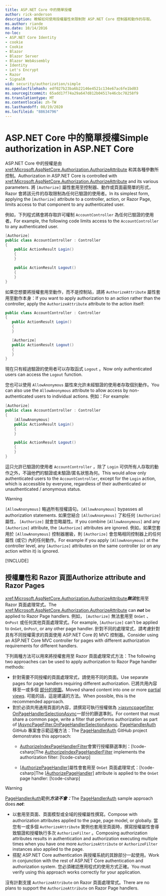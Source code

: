 ```yaml
---
title: ASP.NET Core 中的簡單授權
author: rick-anderson
description: 瞭解如何使用授權屬性來限制對 ASP.NET Core 控制器和動作的存取。
ms.author: riande
ms.date: 10/14/2016
no-loc:
- ASP.NET Core Identity
- cookie
- Cookie
- Blazor
- Blazor Server
- Blazor WebAssembly
- Identity
- Let's Encrypt
- Razor
- SignalR
uid: security/authorization/simple
ms.openlocfilehash: edf027b23ba6b22146e4521c134e67ac6fe1bd03
ms.sourcegitcommit: 65add17f74a29a647d812b04517e46cbc78258f9
ms.translationtype: MT
ms.contentlocale: zh-TW
ms.lasthandoff: 08/19/2020
ms.locfileid: "88634796"
---
```

# <a name="simple-authorization-in-aspnet-core"></a><span data-ttu-id="28587-103">ASP.NET Core 中的簡單授權</span><span class="sxs-lookup"><span data-stu-id="28587-103">Simple authorization in ASP.NET Core</span></span>

<a name="security-authorization-simple"></a>

<span data-ttu-id="28587-104">ASP.NET Core 中的授權是由 <xref:Microsoft.AspNetCore.Authorization.AuthorizeAttribute> 和其各種參數所控制。</span><span class="sxs-lookup"><span data-stu-id="28587-104">Authorization in ASP.NET Core is controlled with <xref:Microsoft.AspNetCore.Authorization.AuthorizeAttribute> and its various parameters.</span></span> <span data-ttu-id="28587-105">將 `[Authorize]` 屬性套用至控制器、動作或頁面最簡單的形式， Razor 會將該元件的存取限制為任何已驗證的使用者。</span><span class="sxs-lookup"><span data-stu-id="28587-105">In its simplest form, applying the `[Authorize]` attribute to a controller, action, or Razor Page, limits access to that component to any authenticated user.</span></span>

<span data-ttu-id="28587-106">例如，下列程式碼會將存取許可權制 `AccountController` 為任何已驗證的使用者。</span><span class="sxs-lookup"><span data-stu-id="28587-106">For example, the following code limits access to the `AccountController` to any authenticated user.</span></span>

```csharp
[Authorize]
public class AccountController : Controller
{
    public ActionResult Login()
    {
    }

    public ActionResult Logout()
    {
    }
}
```

<span data-ttu-id="28587-107">如果您想要將授權套用至動作，而不是控制站，請將 `AuthorizeAttribute` 屬性套用至動作本身：</span><span class="sxs-lookup"><span data-stu-id="28587-107">If you want to apply authorization to an action rather than the controller, apply the `AuthorizeAttribute` attribute to the action itself:</span></span>

```csharp
public class AccountController : Controller
{
   public ActionResult Login()
   {
   }

   [Authorize]
   public ActionResult Logout()
   {
   }
}
```

<span data-ttu-id="28587-108">現在只有經過驗證的使用者可以存取函式 `Logout` 。</span><span class="sxs-lookup"><span data-stu-id="28587-108">Now only authenticated users can access the `Logout` function.</span></span>

<span data-ttu-id="28587-109">您也可以使用 `AllowAnonymous` 屬性來允許未經驗證的使用者存取個別動作。</span><span class="sxs-lookup"><span data-stu-id="28587-109">You can also use the `AllowAnonymous` attribute to allow access by non-authenticated users to individual actions.</span></span> <span data-ttu-id="28587-110">例如：</span><span class="sxs-lookup"><span data-stu-id="28587-110">For example:</span></span>

```csharp
[Authorize]
public class AccountController : Controller
{
    [AllowAnonymous]
    public ActionResult Login()
    {
    }

    public ActionResult Logout()
    {
    }
}
```

<span data-ttu-id="28587-111">這只允許已驗證的使用者 `AccountController` ，除了 `Login` 可供所有人存取的動作之外，不論他們的驗證或未驗證/匿名狀態為何。</span><span class="sxs-lookup"><span data-stu-id="28587-111">This would allow only authenticated users to the `AccountController`, except for the `Login` action, which is accessible by everyone, regardless of their authenticated or unauthenticated / anonymous status.</span></span>

> [!WARNING]
> <span data-ttu-id="28587-112">`[AllowAnonymous]` 略過所有授權語句。</span><span class="sxs-lookup"><span data-stu-id="28587-112">`[AllowAnonymous]` bypasses all authorization statements.</span></span> <span data-ttu-id="28587-113">如果您結合 `[AllowAnonymous]` 了和任何 `[Authorize]` 屬性， `[Authorize]` 就會忽略屬性。</span><span class="sxs-lookup"><span data-stu-id="28587-113">If you combine `[AllowAnonymous]` and any `[Authorize]` attribute, the `[Authorize]` attributes are ignored.</span></span> <span data-ttu-id="28587-114">例如，如果您套用於 `[AllowAnonymous]` 控制器層級，則 `[Authorize]` 會忽略相同控制器上的任何屬性 (或它) 內的任何動作。</span><span class="sxs-lookup"><span data-stu-id="28587-114">For example if you apply `[AllowAnonymous]` at the controller level, any `[Authorize]` attributes on the same controller (or on any action within it) is ignored.</span></span>

[!INCLUDE[](~/includes/requireAuth.md)]

<a name="aarp"></a>

## <a name="authorize-attribute-and-no-locrazor-pages"></a><span data-ttu-id="28587-115">授權屬性和 Razor 頁面</span><span class="sxs-lookup"><span data-stu-id="28587-115">Authorize attribute and Razor Pages</span></span>

<span data-ttu-id="28587-116"><xref:Microsoft.AspNetCore.Authorization.AuthorizeAttribute>***無法***套用至 Razor 頁面處理常式。</span><span class="sxs-lookup"><span data-stu-id="28587-116">The <xref:Microsoft.AspNetCore.Authorization.AuthorizeAttribute> can ***not*** be applied to Razor Page handlers.</span></span> <span data-ttu-id="28587-117">例如， `[Authorize]` 無法套用至 `OnGet` 、 `OnPost` 或任何其他頁面處理常式。</span><span class="sxs-lookup"><span data-stu-id="28587-117">For example, `[Authorize]` can't be applied to `OnGet`, `OnPost`, or any other page handler.</span></span> <span data-ttu-id="28587-118">針對不同的處理常式，請考慮針對具有不同授權需求的頁面使用 ASP.NET Core 的 MVC 控制器。</span><span class="sxs-lookup"><span data-stu-id="28587-118">Consider using an ASP.NET Core MVC controller for pages with different authorization requirements for different handlers.</span></span>

<span data-ttu-id="28587-119">下列兩種方法可以用來將授權套用至 Razor 頁面處理常式方法：</span><span class="sxs-lookup"><span data-stu-id="28587-119">The following two approaches can be used to apply authorization to Razor Page handler methods:</span></span>

* <span data-ttu-id="28587-120">針對需要不同授權的頁面處理常式，請使用不同的頁面。</span><span class="sxs-lookup"><span data-stu-id="28587-120">Use separate pages for page handlers requiring different authorization.</span></span> <span data-ttu-id="28587-121">已將共用內容移至一或多個 [部分的視圖](xref:mvc/views/partial)。</span><span class="sxs-lookup"><span data-stu-id="28587-121">Moved shared content into one or more [partial views](xref:mvc/views/partial).</span></span> <span data-ttu-id="28587-122">可能的話，這是建議的方法。</span><span class="sxs-lookup"><span data-stu-id="28587-122">When possible, this is the recommended approach.</span></span>
* <span data-ttu-id="28587-123">對於必須共用通用頁面的內容，請撰寫可執行授權做為 [>iasyncpagefilter OnPageHandlerSelectionAsync](xref:Microsoft.AspNetCore.Mvc.Filters.IAsyncPageFilter.OnPageHandlerSelectionAsync%2A)一部分的篩選準則。</span><span class="sxs-lookup"><span data-stu-id="28587-123">For content that must share a common page, write a filter that performs authorization as part of [IAsyncPageFilter.OnPageHandlerSelectionAsync](xref:Microsoft.AspNetCore.Mvc.Filters.IAsyncPageFilter.OnPageHandlerSelectionAsync%2A).</span></span> <span data-ttu-id="28587-124">[PageHandlerAuth](https://github.com/dotnet/AspNetCore.Docs/tree/master/aspnetcore/security/authorization/simple/samples/3.1/PageHandlerAuth) GitHub 專案會示範這種方法：</span><span class="sxs-lookup"><span data-stu-id="28587-124">The [PageHandlerAuth](https://github.com/dotnet/AspNetCore.Docs/tree/master/aspnetcore/security/authorization/simple/samples/3.1/PageHandlerAuth) GitHub project demonstrates this approach:</span></span>
  * <span data-ttu-id="28587-125">[AuthorizeIndexPageHandlerFilter](https://github.com/dotnet/AspNetCore.Docs/blob/master/aspnetcore/security/authorization/simple/samples/3.1/PageHandlerAuth/AuthorizeIndexPageHandlerFilter.cs)會實行授權篩選準則：[!code-csharp[](~/security/authorization/simple/samples/3.1/PageHandlerAuth/Pages/Index.cshtml.cs?name=snippet)]</span><span class="sxs-lookup"><span data-stu-id="28587-125">The [AuthorizeIndexPageHandlerFilter](https://github.com/dotnet/AspNetCore.Docs/blob/master/aspnetcore/security/authorization/simple/samples/3.1/PageHandlerAuth/AuthorizeIndexPageHandlerFilter.cs) implements the authorization filter: [!code-csharp[](~/security/authorization/simple/samples/3.1/PageHandlerAuth/Pages/Index.cshtml.cs?name=snippet)]</span></span>

  * <span data-ttu-id="28587-126">[[AuthorizePageHandler]](https://github.com/dotnet/AspNetCore.Docs/tree/master/aspnetcore/security/authorization/simple/samples/3.1/PageHandlerAuth/Pages/Index.cshtml.cs#L16)屬性會套用至 `OnGet` 頁面處理常式：[!code-csharp[](~/security/authorization/simple/samples/3.1/PageHandlerAuth/AuthorizeIndexPageHandlerFilter.cs?name=snippet)]</span><span class="sxs-lookup"><span data-stu-id="28587-126">The [[AuthorizePageHandler]](https://github.com/dotnet/AspNetCore.Docs/tree/master/aspnetcore/security/authorization/simple/samples/3.1/PageHandlerAuth/Pages/Index.cshtml.cs#L16) attribute is applied to the `OnGet` page handler: [!code-csharp[](~/security/authorization/simple/samples/3.1/PageHandlerAuth/AuthorizeIndexPageHandlerFilter.cs?name=snippet)]</span></span>

> [!WARNING]
> <span data-ttu-id="28587-127">[PageHandlerAuth](https://github.com/pranavkm/PageHandlerAuth)範例***方法不會：***</span><span class="sxs-lookup"><span data-stu-id="28587-127">The [PageHandlerAuth](https://github.com/pranavkm/PageHandlerAuth) sample approach does ***not***:</span></span>
> * <span data-ttu-id="28587-128">以套用至頁面、頁面模型或全域的授權屬性撰寫。</span><span class="sxs-lookup"><span data-stu-id="28587-128">Compose with authorization attributes applied to the page, page model, or globally.</span></span> <span data-ttu-id="28587-129">當您有一或多個 `AuthorizeAttribute` 實例也套用至頁面時，撰寫授權屬性會導致驗證和授權執行多次 `AuthorizeFilter` 。</span><span class="sxs-lookup"><span data-stu-id="28587-129">Composing authorization attributes results in authentication and authorization executing multiple times when you have one more `AuthorizeAttribute` or `AuthorizeFilter` instances also applied to the page.</span></span>
> * <span data-ttu-id="28587-130">搭配 ASP.NET Core authentication 與授權系統的其餘部分一起使用。</span><span class="sxs-lookup"><span data-stu-id="28587-130">Work in conjunction with the rest of ASP.NET Core authentication and authorization system.</span></span> <span data-ttu-id="28587-131">您必須確認應用程式的使用方式正確。</span><span class="sxs-lookup"><span data-stu-id="28587-131">You must verify using this approach works correctly for your application.</span></span>

<span data-ttu-id="28587-132">沒有計劃支援 `AuthorizeAttribute` on Razor 頁面處理常式。</span><span class="sxs-lookup"><span data-stu-id="28587-132">There are no plans to support the `AuthorizeAttribute` on Razor Page handlers.</span></span> 
